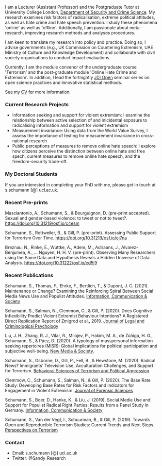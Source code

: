 I am a Lecturer (Assistant Professor) and the Postgraduate Tutor at University College London, [Department of Security and Crime Science](http://www.ucl.ac.uk/jill-dando-institute). My research examines risk factors of radicalisation, extreme political attitudes, as well as hate crime and hate speech prevention. I study these phenomena 'online' as well as 'offline'. Additionally, I am passionate about meta-research, improving research methods and analyses procedures.

I am keen to translate my research into policy and practice. Doing so, I advise governments (e.g., UK Commission on Countering Extremism, UAE Ministry of Culture and Knowledge Development) and collaborate with civil society organisations to conduct impact evaluations.

Currently, I am the module convenor of the undergraduate course 'Terrorism' and the post-graduate module 'Online Hate Crime and Extremism'. In addition, I lead the fortnightly [JDI Open](jdiopen.github.io) seminar series on open science practices and innovative statistical methods.

See my [CV](https://github.com/sandyschumann/sandyschumann.github.io/blob/master/CV%20Sandy%20Schumann%20Oct%202022.pdf) for more information.




### Current Research Projects

* Information seeking and support for violent extremism: I examine the relationship between active selection of and inicidental exposure to radicalising information and support for violent extremism
* Measurement invariance: Using data from the World Value Survey, I assess the importance of testing for measurement invariance in cross-national research 
* Public perceptions of measures to remove online hate speech: I explore how citizens perceive the distinction between online hate and free spech, current measures to remove online hate speech, and the freedom-security trade-off.

### My Doctoral Students



If you are interested in completing your PhD with me, please get in touch at s.schumann [@] ucl.ac.uk.


### Recent Pre-prints

Masciantonio, A., Schumann, S., & Bourguignon, D. (pre-print accepted). Sexual and gender-based violence: to tweet or not to tweet?. https://doi.org/10.31219/osf.io/c4esm

Schumann, S., Rottweiler, B., & Gill, P. (pre-print). Assessing Public Support for Terrorism Over Time. https://doi.org/10.31219/osf.io/ej7na

Breznau, N., Rinke, E., Wuttke, A., Adem, M., Adriaans, J., Alvarez-Benjumea, A., … Nguyen, H. H. V. (pre-print). Observing Many Researchers using the Same Data and Hypothesis Reveals a Hidden Universe of Data Analysis. https://doi.org/10.31222/osf.io/cd5j9

### Recent Publications

Schumann, S., Thomas, F., Ehrke, F., Bertlich, T., & Dupont, J. C. (2021). Maintenance or Change? Examining the Reinforcing Spiral Between Social Media News Use and Populist Attitudes. [Information, Communication & Society](https://doi.org/10.31219/osf.io/b2yt9)

Schumann, S., Salman, N., Clemmow, C., & Gill, P. (2020). Does Cognitive Inflexibility Predict Violent Extremist Behaviour Intentions? A Registered Direct Replication Report of Zmigrod et al., 2019. [Journal of Legal and Criminological Psychology](https://bpspsychub.onlinelibrary.wiley.com/doi/abs/10.1111/lcrp.12186)

Liu, J. H., Zhang, R. J., Vilar, R., Milojev, P., Hakim, M. A., de Zúñiga, H. G., Schumann, S., & Páez, D. (2020). A typology of masspersonal information seeking repertoires (MISR): Global implications for political participation and subjective well-being. [New Media & Society](https://journals.sagepub.com/doi/full/10.1177/1461444820932556).

Schumann, S., Osborne, D., Gill, P., Fell, B., & Hewstone, M. (2020). Radical News? Immigrants’ Television Use, Acculturation Challenges, and Support for Terrorism. [Behavioral Sciences of Terrorism and Political Aggression](https://www.tandfonline.com/doi/full/10.1080/19434472.2020.1779782)

Clemmow, C., Schumann, S., Salman, N., & Gill, P. (2020). The Base Rate Study: Developing Base Rates for Risk Factors and Indicators for Engagement in Violent Extremism. [Journal of Forensic Sciences](https://onlinelibrary.wiley.com/doi/full/10.1111/1556-4029.14282)

Schumann, S., Boer, D., Hanke, K., & Liu, J. (2019). Social Media Use and Support for Populist Radical Right Parties: Results from a Panel Study in Germany. [Information, Communication & Society](https://www.tandfonline.com/doi/full/10.1080/1369118X.2019.1668455#.XZnMYuuxMSw.twitter)

Schumann, S., Van der Vegt, I., Schuurman, B., & Gill, P. (2019). Towards Open and Reproducible Terrorism Studies: Current Trends and Next Steps. [Perspectives on Terrorism](https://www.universiteitleiden.nl/binaries/content/assets/customsites/perspectives-on-terrorism/2019/issue-5/4--schumann-et-al..pdf)


### Contact
* Email: s.schumann [@] ucl.ac.uk
* Twitter: @Sandy_Research
